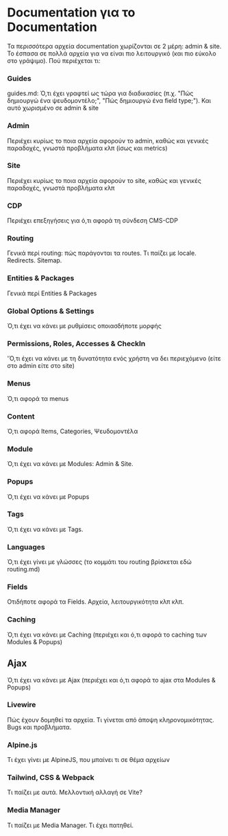 # Documentation για το Documentation
Τα περισσότερα αρχεία documentation χωρίζονται σε 2 μέρη: admin & site. Το έσπασα σε πολλά αρχεία για να είναι πιο λειτουργικό (και πιο εύκολο στο γράψιμο).
Πού περιέχεται τι:

### Guides
guides.md: Ό,τι έχει γραφτεί ως τώρα για διαδικασίες (π.χ. "Πώς δημιουργώ ένα ψευδομοντέλο;", "Πώς δημιουργώ ένα field type;"). Και αυτό χωρισμένο σε admin & site

### Admin
Περιέχει κυρίως το ποια αρχεία αφορούν το admin, καθώς και γενικές παραδοχές, γνωστά προβλήματα κλπ (ίσως και metrics)

### Site
Περιέχει κυρίως το ποια αρχεία αφορούν το site, καθώς και γενικές παραδοχές, γνωστά προβλήματα κλπ

### CDP
Περιέχει επεξηγήσεις για ό,τι αφορά τη σύνδεση CMS-CDP

### Routing
Γενικά περί routing: πώς παράγονται τα routes. Τι παίζει με locale. Redirects. Sitemap.

### Entities & Packages
Γενικά περί Entities & Packages

### Global Options & Settings
Ό,τι έχει να κάνει με ρυθμίσεις οποιασδήποτε μορφής

### Permissions, Roles, Accesses & CheckIn
'Ό,τι έχει να κάνει με τη δυνατότητα ενός χρήστη να δει περιεχόμενο (είτε στο admin είτε στο site)

### Menus
Ό,τι αφορά τα menus

### Content
Ό,τι αφορά Items, Categories, Ψευδομοντέλα

### Module
Ό,τι έχει να κάνει με Modules: Admin & Site.

### Popups
Ό,τι έχει να κάνει με Popups

### Tags
Ό,τι έχει να κάνει με Tags.

### Languages
Ό,τι έχει γίνει με γλώσσες (το κομμάτι του routing βρίσκεται εδώ routing.md)

### Fields
Οτιδήποτε αφορά τα Fields. Αρχεία, λειτουργικότητα κλπ κλπ.

### Caching
Ό,τι έχει να κάνει με Caching (περιέχει και ό,τι αφορά τo caching των Modules & Popups)

## Ajax
Ό,τι έχει να κάνει με Ajax (περιέχει και ό,τι αφορά το ajax στα Modules & Popups)

### Livewire
Πώς έχουν δομηθεί τα αρχεία. Τι γίνεται από άποψη κληρονομικότητας. Bugs και προβλήματα.

### Alpine.js
Τι έχει γίνει με AlpineJS, που μπαίνει τι σε θέμα αρχείων

### Tailwind, CSS & Webpack
Τι παίζει με αυτά. Μελλοντική αλλαγή σε Vite?

### Media Manager
Τι παίζει με Media Manager. Τι έχει πατηθεί.